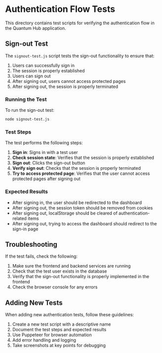 # Authentication Flow Tests

This directory contains test scripts for verifying the authentication flow in the Quantum Hub application.

## Sign-out Test

The `signout-test.js` script tests the sign-out functionality to ensure that:

1. Users can successfully sign in
2. The session is properly established
3. Users can sign out
4. After signing out, users cannot access protected pages
5. After signing out, the session is properly terminated

### Running the Test

To run the sign-out test:

```bash
node signout-test.js
```

### Test Steps

The test performs the following steps:

1. **Sign in**: Signs in with a test user
2. **Check session state**: Verifies that the session is properly established
3. **Sign out**: Clicks the sign-out button
4. **Verify sign out**: Checks that the session is properly terminated
5. **Try to access protected page**: Verifies that the user cannot access protected pages after signing out

### Expected Results

- After signing in, the user should be redirected to the dashboard
- After signing out, the session token should be removed from cookies
- After signing out, localStorage should be cleared of authentication-related items
- After signing out, trying to access the dashboard should redirect to the sign-in page

## Troubleshooting

If the test fails, check the following:

1. Make sure the frontend and backend services are running
2. Check that the test user exists in the database
3. Verify that the sign-out functionality is properly implemented in the frontend
4. Check the browser console for any errors

## Adding New Tests

When adding new authentication tests, follow these guidelines:

1. Create a new test script with a descriptive name
2. Document the test steps and expected results
3. Use Puppeteer for browser automation
4. Add error handling and logging
5. Take screenshots at key points for debugging
